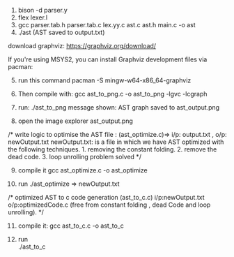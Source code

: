 1.  bison -d parser.y
2.  flex lexer.l
3.  gcc parser.tab.h parser.tab.c lex.yy.c ast.c ast.h main.c -o ast
4.  ./ast
    (AST saved to output.txt)


download graphviz:    https://graphviz.org/download/
 
If you're using MSYS2, you can install Graphviz development files via pacman:

5.  run this command
    pacman -S mingw-w64-x86_64-graphviz


6.  Then compile with:
    gcc ast_to_png.c -o ast_to_png -lgvc -lcgraph


7.  run:
    ./ast_to_png
    message shown: AST graph saved to ast_output.png

8.  open the image
    explorer ast_output.png

/* 
    write logic to optimise the AST file : (ast_optimize.c)=> i/p: output.txt  , o/p: newOutput.txt
    newOutput.txt:  is a file in which we have AST optimized with the following techniques.
    1. removing the constant folding.
    2. remove the dead code.
    3. loop unrolling problem solved
*/

9.  compile it
    gcc ast_optimize.c -o ast_optimize

10.  run
    ./ast_optimize		=> newOutput.txt

/*
    optimized AST to c code generation (ast_to_c.c)
    i/p:newOutput.txt
    o/p:optimizedCode.c (free from constant folding , dead Code and loop unrolling).
*/

11.  compile it: 
    gcc ast_to_c.c -o ast_to_c

12.  run  
    ./ast_to_c





